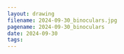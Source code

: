 ```yaml
---
layout: drawing
filename: 2024-09-30_binoculars.jpg
pagename: 2024-09-30_binoculars
date: 2024-09-30
tags:
---
```

